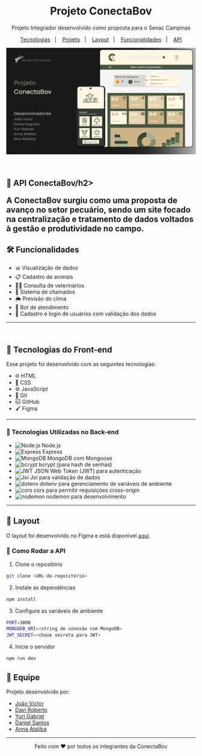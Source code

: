 <h1 align="center">Projeto ConectaBov</h1>

<p align="center">
  Projeto Integrador desenvolvido como proposta para o Senac Campinas
</p>

<p align="center">
  <a href="#tecnologias">Tecnologias</a>&nbsp;&nbsp;&nbsp;|&nbsp;&nbsp;&nbsp;
  <a href="#projeto">Projeto</a>&nbsp;&nbsp;&nbsp;|&nbsp;&nbsp;&nbsp;
  <a href="#layout">Layout</a>&nbsp;&nbsp;&nbsp;|&nbsp;&nbsp;&nbsp;
  <a href="#funcionalidades">Funcionalidades</a>&nbsp;&nbsp;&nbsp;|&nbsp;&nbsp;&nbsp;
  <a href="#api">API</a>
</p>

<p align="center">
  <img alt="License" src="capa_readme.png">
</p>

<br>

<h2 id="api">🐄 API ConectaBov/h2>

A ConectaBov surgiu como uma proposta de avanço no setor pecuário, sendo um site focado na centralização e tratamento de dados voltados à gestão e produtividade no campo.  

<h2 id="funcionalidades">🛠️ Funcionalidades</h2>

- 📊 Visualização de dados
- 📋 Cadastro de animais
- 🧑‍⚕️ Consulta de veterinários
- 🚨 Sistema de chamados
- 🌦️ Previsão do clima
- 🤖 Bot de atendimento
- 🔑  Cadastro e login de usuários com validação dos dados 

---

<br>

<h2 id="tecnologias">🚀 Tecnologias do Front-end</h2>

Esse projeto foi desenvolvido com as seguintes tecnologias:

- 🌐 HTML 
- 🎨 CSS 
- ⚙️ JavaScript
- 🔧 Git 
- 🐱 GitHub
- 🖌️ Figma

---


### 📌 Tecnologias Utilizadas no Back-end

- ![Node.js](https://img.shields.io/badge/Node.js-339933?logo=node.js&logoColor=white) Node.js
- ![Express](https://img.shields.io/badge/Express-000000?logo=express&logoColor=white) Express
- ![MongoDB](https://img.shields.io/badge/MongoDB-47A248?logo=mongodb&logoColor=white) MongoDB com Mongoose
- ![bcrypt](https://img.shields.io/badge/bcrypt-FF6F00?logo=bcrypt&logoColor=white) bcrypt (para hash de senhas)
- ![JWT](https://img.shields.io/badge/JWT-000000?logo=json-web-tokens&logoColor=white) JSON Web Token (JWT) para autenticação
- ![Joi](https://img.shields.io/badge/Joi-00A7E1?logo=swagger&logoColor=white) Joi para validação de dados
- ![dotenv](https://img.shields.io/badge/dotenv-000000?logo=dotenv&logoColor=white) dotenv para gerenciamento de variáveis de ambiente
- ![cors](https://img.shields.io/badge/cors-000000) cors para permitir requisições cross-origin
- ![nodemon](https://img.shields.io/badge/nodemon-76D04B?logo=nodemon&logoColor=white) nodemon para desenvolvimento

---
  <h2 id="layout">🎨 Layout</h2>

O layout foi desenvolvido no Figma e está disponível [aqui](https://www.figma.com/design/Crtni8Cp3H1taxwYU4Ivn2/Projeto-integrador-UC---16?node-id=33-2&t=832eXJNOAVPOGbTy-1).


### 🚀 Como Rodar a API

1. Clone o repositório  
```bash
git clone <URL-do-repositório>
```
2. Instale as dependências 
```bash
npm install
```
3. Configure as variáveis de ambiente
```bash
PORT=3000
MONGODB_URI=<string de conexão com MongoDB>
JWT_SECRET=<chave secreta para JWT>
```
4. Inicie o servidor
```bash
npm run dev
```
## 👥 Equipe

Projeto desenvolvido por:

- [João Victor](https://github.com/Johnizidro)
- [Davi Roberto](https://github.com/Davi-git1)
- [Yuri Gabriel](https://github.com/yuri522)
- [Daniel Santos](https://github.com/dasantos2)
- [Anna Ataliba](https://github.com/AnnaAtaliba)

---

<p align="center">Feito com ♥ por todos os integrantes da ConectaBov</p>
